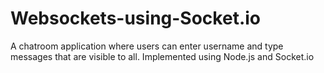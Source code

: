# Websockets-using-Socket.io
A chatroom application where users can enter username and type messages that are visible to all. Implemented using Node.js and Socket.io
